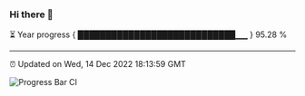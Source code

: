 ### Hi there 👋

⏳ Year progress { ████████████████████████████▁▁ } 95.28 %

---

⏰ Updated on Wed, 14 Dec 2022 18:13:59 GMT

![Progress Bar CI](https://github.com/liununu/liununu/workflows/Progress%20Bar%20CI/badge.svg)
